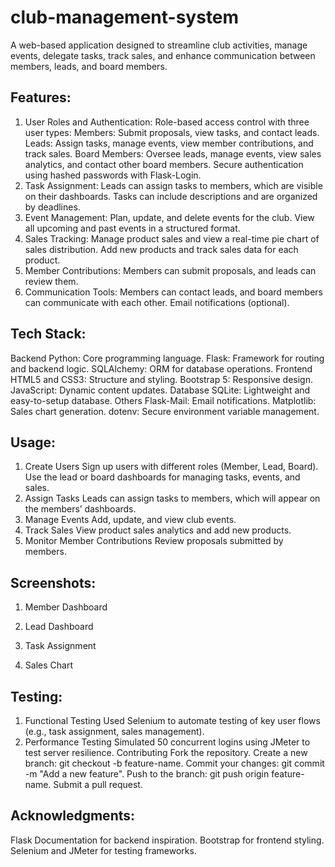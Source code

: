 # club-management-system
A web-based application designed to streamline club activities, manage events, delegate tasks, track sales, and enhance communication between members, leads, and board members.

Features:
-
1. User Roles and Authentication:
Role-based access control with three user types:
Members: Submit proposals, view tasks, and contact leads.
Leads: Assign tasks, manage events, view member contributions, and track sales.
Board Members: Oversee leads, manage events, view sales analytics, and contact other board members.
Secure authentication using hashed passwords with Flask-Login.
2. Task Assignment:
Leads can assign tasks to members, which are visible on their dashboards.
Tasks can include descriptions and are organized by deadlines.
3. Event Management:
Plan, update, and delete events for the club.
View all upcoming and past events in a structured format.
4. Sales Tracking:
Manage product sales and view a real-time pie chart of sales distribution.
Add new products and track sales data for each product.
5. Member Contributions:
Members can submit proposals, and leads can review them.
6. Communication Tools:
Members can contact leads, and board members can communicate with each other.
Email notifications (optional).

Tech Stack:
-
Backend
Python: Core programming language.
Flask: Framework for routing and backend logic.
SQLAlchemy: ORM for database operations.
Frontend
HTML5 and CSS3: Structure and styling.
Bootstrap 5: Responsive design.
JavaScript: Dynamic content updates.
Database
SQLite: Lightweight and easy-to-setup database.
Others
Flask-Mail: Email notifications.
Matplotlib: Sales chart generation.
dotenv: Secure environment variable management.

Usage:
-
1. Create Users
Sign up users with different roles (Member, Lead, Board).
Use the lead or board dashboards for managing tasks, events, and sales.
2. Assign Tasks
Leads can assign tasks to members, which will appear on the members’ dashboards.
3. Manage Events
Add, update, and view club events.
4. Track Sales
View product sales analytics and add new products.
5. Monitor Member Contributions
Review proposals submitted by members.

Screenshots:
-
1. Member Dashboard

2. Lead Dashboard

3. Task Assignment

4. Sales Chart

Testing:
-
1. Functional Testing
Used Selenium to automate testing of key user flows (e.g., task assignment, sales management).
2. Performance Testing
Simulated 50 concurrent logins using JMeter to test server resilience.
Contributing
Fork the repository.
Create a new branch: git checkout -b feature-name.
Commit your changes: git commit -m "Add a new feature".
Push to the branch: git push origin feature-name.
Submit a pull request.

Acknowledgments:
-
Flask Documentation for backend inspiration.
Bootstrap for frontend styling.
Selenium and JMeter for testing frameworks.
